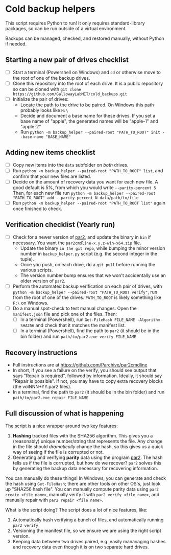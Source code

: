# Cold backup helpers
This script requires Python to run! It only requires standard-library packages,
so can be run outside of a virtual environment.

Backups can be managed, checked, and restored manually, without Python if needed.

## Starting a new pair of drives checklist
- [ ] Start a terminal (Powershell on Windows) and `cd` or otherwise move to the root of
  one of the backup drives.
- [ ] Clone this repository into the root of each drive. It is a public repository so
  can be cloned with `git clone https://github.com/GallowayLabMIT/cold_backups.git`
- [ ] Initialize the pair of drives:
    - Locate the path to the drive to be paired. On Windows this path probably looks like `H:\`
    - Decide and document a base name for these drives. If you set a base name of "apple", the generated names will be "apple-1" and "apple-2"
    - Run `python -m backup_helper --paired-root "PATH_TO_ROOT" init --base-name "BASE_NAME"`

## Adding new items checklist
- [ ] Copy new items into the `data` subfolder on *both* drives.
- [ ] Run `python -m backup_helper --paired-root "PATH_TO_ROOT" list`, and confirm that your new files are listed.
- [ ] Decide on the amount of recovery data you want for each new file. A good default is 5%, from which you would write `--parity-percent 5`
  Then, for each new file run `python -m backup_helper --paired-root "PATH_TO_ROOT" add --parity-percent N data/path/to/file`
- [ ] Run `python -m backup_helper --paired-root "PATH_TO_ROOT list"` again once finished to check.

## Verification checklist (Yearly run)
- [ ] Check for a newer version of [par2](https://github.com/Parchive/par2cmdline/releases),
  and update the binary in `bin` if necessary. You want the `par2cmdline-x.y.z-win-x64.zip` file.
  - Update the binary `in the git repo`, while bumping the minor version number in `backup_helper.py` script (e.g. the second integer in the tuple).
  - Once you push, on each drive, do a `git pull` before running the various scripts.
  - The version number bump ensures that we won't accidentally use an older version of `par2`.
- [ ] Perform the automated backup verification on each pair of drives, with
  `python -m backup_helper --paired-root "PATH_TO_ROOT verify"`, run from the root of one of the drives.
  `PATH_TO_ROOT` is likely something like `F:\` on Windows.
- [ ] Do a manual spot-check to test manual changes. Open the `manifest.json` file and pick one of the files. Then:
  - [ ] In a terminal (Powershell), run `Get-FileHash FILE_NAME -Algorithm SHA256` and check that it matches the manifest list.
  - [ ] In a terminal (Powershell), find the path to `par2` (it should be in the bin folder) and run `path/to/par2.exe verify FILE_NAME`

## Recovery instructions
- Full instructions are at https://github.com/Parchive/par2cmdline
- In short, if you see a failure on the verify, you should see output that says "Repair is required", followed by information.
  Ideally, it should say "Repair is possible". If not, you may have to copy extra recovery blocks (the volNNN+YY.par2 files).
- In a terminal, find the path to `par2` (it should be in the bin folder) and run `path/to/par2.exe repair FILE_NAME`

## Full discussion of what is happening
The script is a nice wrapper around two key features:
1. **Hashing** tracked files with the SHA256 algorithm. This gives you a (reasonably) unique number/string that represents the file.
   Any change in the file should _dramatically_ change the hash, so this gives us a quick way of seeing if the file is corrupted or not.
2. Generating and verifying **parity** data using the program [par2](https://github.com/Parchive/par2cmdline). The hash tells us if the
   file is corrupted, but how do we recover? `par2` solves this by generating the backup data necessary for recovering information.

You can manually do these things! In Windows, you can generate and check the hash using `Get-FileHash`; there are other tools on other OS's,
just look up "SHA256 hash file". You can manually compute parity data using `par2 create <file name>`, manually verify it with `par2 verify <file name>`,
and manually repair with `par2 repair <file name>`.

What is the script doing? The script does a lot of nice features, like:
1. Automatically hash verifying a bunch of files, and automatically running `par2 verify`
2. Versioning the manifest file, so we ensure we are using the right script version.
3. Keeping data between two drives paired, e.g. easily mananaging hashes and recovery data even though it is on two separate hard drives.
